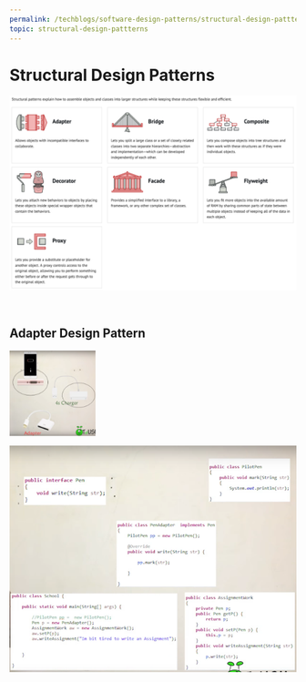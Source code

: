 ```yaml
---
permalink: /techblogs/software-design-patterns/structural-design-pattterns
topic: structural-design-pattterns
---
```


# Structural Design Patterns

![](assets/structural_design_patterns.png)

<br>

## Adapter Design Pattern

<img src="assets/Screenshot%202020-12-12%20at%2012.44.12%20PM.png" width="30%">

![Screenshot 2020-12-12 at 12.47.55 PM](assets/Screenshot%202020-12-12%20at%2012.47.55%20PM.png)

